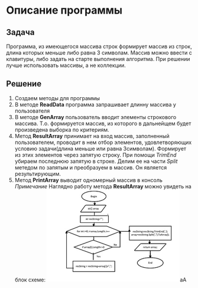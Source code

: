# Описание программы 
## Задача
Программа, из имеющегося массива строк формирует массив из строк, длина которых меньше либо равна 3 символам. Массив можно ввести с клавитуры, либо задать на старте выполнения алгоритма. При решении лучше использовать массивы, а не коллекции.
## Решение
1. Создаем методы для программы
2. В методе **ReadData** программа запрашивает длинну массива у пользователя
3. В методе **GenArray** пользователь вводит элементы строкового массива. Т.о. формируется массив, из которого в дальнейщем будет произведена выборка по критериям.
4. Метод **ResultArray** принимает на вход массив, заполненный пользователем, проводит в нем отбор элементов, удовлетворяющих условию задачи(длина меньше или равна 3символам). Формирует из этих элементов через запятую строку. При помощи *TrimEnd* убираем последнюю запятую в строке. Делим ее на части *Split* метедом по запятым и преобразуем в массив. Он является результирующим. 
5. Метод **PrintArray** выводит одномерный массив в консоль \
*Примечание* Наглядно работу метода **ResultArray** можно увидеть на блок схеме: 
![Герб Крыма](scheme1.jpg "Emblem")aA